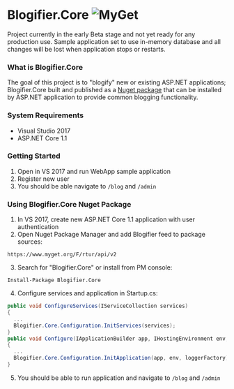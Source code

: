 # Blogifier.Core ![MyGet](https://buildstats.info/myget/rtur/Blogifier.Core)

Project currently in the early Beta stage and not yet ready for any production use. Sample application set to use in-memory database and all changes will be lost when application stops or restarts.

### What is Blogifier.Core

The goal of this project is to "blogify" new or existing ASP.NET applications; Blogifier.Core built and published as a [Nuget package](https://www.myget.org/feed/rtur/package/nuget/Blogifier.Core) that can be installed by ASP.NET application to provide common blogging functionality. 

### System Requirements

 * Visual Studio 2017
 * ASP.NET Core 1.1

### Getting Started

1. Open in VS 2017 and run WebApp sample application
2. Register new user
3. You should be able navigate to `/blog` and `/admin`

### Using Blogifier.Core Nuget Package

1. In VS 2017, create new ASP.NET Core 1.1 application with user authentication
2. Open Nuget Package Manager and add Blogifier feed to package sources:
```
https://www.myget.org/F/rtur/api/v2
```
3. Search for "Blogifier.Core" or install from PM console:
```
Install-Package Blogifier.Core 
```
4. Configure services and application in Startup.cs:
```csharp
public void ConfigureServices(IServiceCollection services)
{
  ...
  Blogifier.Core.Configuration.InitServices(services);
}
public void Configure(IApplicationBuilder app, IHostingEnvironment env, ILoggerFactory loggerFactory)
{
  ...
  Blogifier.Core.Configuration.InitApplication(app, env, loggerFactory);
}
```
5. You should be able to run application and navigate to `/blog` and `/admin`
